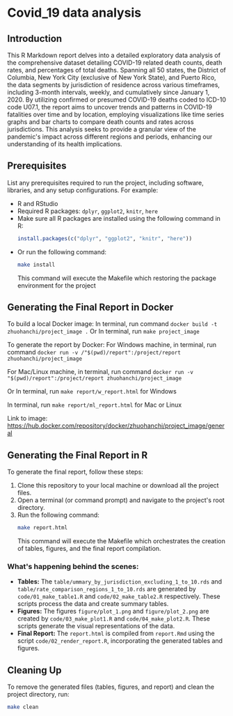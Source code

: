 # Covid_19 data analysis

## Introduction

This R Markdown report delves into a detailed exploratory data analysis of the comprehensive dataset detailing COVID-19 related death counts, death rates, and percentages of total deaths. Spanning all 50 states, the District of Columbia, New York City (exclusive of New York State), and Puerto Rico, the data segments by jurisdiction of residence across various timeframes, including 3-month intervals, weekly, and cumulatively since January 1, 2020. By utilizing confirmed or presumed COVID-19 deaths coded to ICD-10 code U07.1, the report aims to uncover trends and patterns in COVID-19 fatalities over time and by location, employing visualizations like time series graphs and bar charts to compare death counts and rates across jurisdictions. This analysis seeks to provide a granular view of the pandemic's impact across different regions and periods, enhancing our understanding of its health implications.

## Prerequisites

List any prerequisites required to run the project, including software, libraries, and any setup configurations. For example:

- R and RStudio
- Required R packages: `dplyr`, `ggplot2`, `knitr`, `here`
- Make sure all R packages are installed using the following command in R:
    ```R
    install.packages(c("dplyr", "ggplot2", "knitr", "here"))
    ```
- Or run the following command:
    ```sh
    make install
    ```
   This command will execute the Makefile which restoring the package environment for the project

## Generating the Final Report in Docker

To build a local Docker image:
  In terminal, run command `docker build -t zhuohanchi/project_image .`
  Or
  In terminal, run `make project_image`
  
To generate the report by Docker:
  For Windows machine, in terminal, run command 
  `docker run -v /"$(pwd)/report":/project/report zhuohanchi/project_image`
  
  For Mac/Linux machine, in terminal, run command 
  `docker run -v "$(pwd)/report":/project/report zhuohanchi/project_image`
  
  Or 
  In terminal, run `make report/w_report.html` for Windows
  
  In terminal, run `make report/ml_report.html` for Mac or Linux
  
Link to image: https://hub.docker.com/repository/docker/zhuohanchi/project_image/general

## Generating the Final Report in R

To generate the final report, follow these steps:

1. Clone this repository to your local machine or download all the project files.
2. Open a terminal (or command prompt) and navigate to the project's root directory.
3. Run the following command:
    ```sh
    make report.html
    ```
   This command will execute the Makefile which orchestrates the creation of tables, figures, and the final report compilation.

### What's happening behind the scenes:

- **Tables:** The `table/ummary_by_jurisdiction_excluding_1_to_10.rds` and `table/rate_comparison_regions_1_to_10.rds` are generated by `code/01_make_table1.R` and `code/02_make_table2.R` respectively. These scripts process the data and create summary tables.
- **Figures:** The figures `figure/plot_1.png` and `figure/plot_2.png` are created by `code/03_make_plot1.R` and `code/04_make_plot2.R`. These scripts generate the visual representations of the data.
- **Final Report:** The `report.html` is compiled from `report.Rmd` using the script `code/02_render_report.R`, incorporating the generated tables and figures.

## Cleaning Up

To remove the generated files (tables, figures, and report) and clean the project directory, run:

```sh
make clean
```



  

